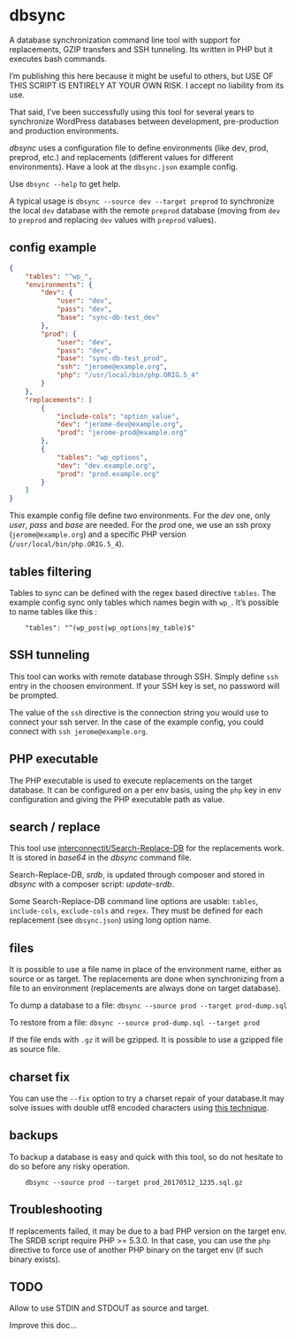 # dbsync

A database synchronization command line tool with support for replacements,
GZIP transfers and SSH tunneling. Its written in PHP but it executes bash commands.

I’m publishing this here because it might be useful to others,
but USE OF THIS SCRIPT IS ENTIRELY AT YOUR OWN RISK. I accept no liability from its use.

That said, I’ve been successfully using this tool for several years to synchronize WordPress
databases between development, pre-production and production environments.

*dbsync* uses a configuration file to  define environments (like dev, prod, preprod, etc.)
and replacements (different values for different environments).
Have a look at the `dbsync.json` example config.

Use `dbsync --help` to get help.

A typical usage is `dbsync --source dev --target preprod` to synchronize the local `dev` database
with the remote `preprod` database (moving from `dev` to `preprod` and
replacing `dev` values with `preprod` values).

## config example

```json
{
    "tables": "^wp_",
    "environments": {
        "dev": {
            "user": "dev",
            "pass": "dev",
            "base": "sync-db-test_dev"
        },
        "prod": {
            "user": "dev",
            "pass": "dev",
            "base": "sync-db-test_prod",
            "ssh": "jerome@example.org",
            "php": "/usr/local/bin/php.ORIG.5_4"
        }
    },
    "replacements": [
        {
            "include-cols": "option_value",
            "dev": "jerome-dev@example.org",
            "prod": "jerome-prod@example.org"
        },
        {
            "tables": "wp_options",
            "dev": "dev.example.org",
            "prod": "prod.example.org"
        }
    ]
}
```

This example config file define two environments. For the *dev* one, only *user*, *pass*
and *base* are needed. For the *prod* one, we use an ssh proxy (`jerome@example.org`)
and a specific PHP version (`/usr/local/bin/php.ORIG.5_4`).

## tables filtering

Tables to sync can be defined with the regex based directive `tables`. The
example config sync only tables which names begin with `wp_`. It’s possible
to name tables like this :

```
    "tables": "^(wp_post|wp_options|my_table)$"
```

## SSH tunneling

This tool can works with remote database through SSH. Simply define `ssh` entry
in the choosen environment. If your SSH key is set, no password will be prompted.

The value of the `ssh` directive is the connection string you would use to
connect your ssh server. In the case of the example config, you could connect
with `ssh jerome@example.org`.

## PHP executable

The PHP executable is used to execute replacements on the target database.
It can be configured on a per env basis, using the `php` key
in env configuration and giving the PHP executable path as value.

## search / replace

This tool use [interconnectit/Search-Replace-DB](https://github.com/interconnectit/Search-Replace-DB)
for the replacements work. It is stored in *base64* in the *dbsync* command file.

Search-Replace-DB, *srdb*, is updated through composer and stored in *dbsync* with
a composer script: *update-srdb*.

Some Search-Replace-DB command line options are usable: `tables`, `include-cols`,
`exclude-cols` and `regex`. They must be defined for each replacement (see `dbsync.json`)
using long option name.

## files

It is possible to use a file name in place of the environment name, either as source
or as target. The replacements are done when synchronizing from a file to an environment
(replacements are always done on target database).

To dump a database to a file: `dbsync --source prod --target prod-dump.sql`

To restore from a file: `dbsync --source prod-dump.sql --target prod`

If the file ends with `.gz` it will be gzipped. It is possible to use a gzipped file as source file.

## charset fix

You can use the `--fix` option to try a charset repair of your database.It may solve
issues with double utf8 encoded characters
using [this technique](http://blog.hno3.org/2010/04/22/fixing-double-encoded-utf-8-data-in-mysql/).

## backups

To backup a database is easy and quick with this tool, so do not hesitate to do so
before any risky operation.

```
    dbsync --source prod --target prod_20170512_1235.sql.gz
```

## Troubleshooting

If replacements failed, it may be due to a bad PHP version on the target env.
The SRDB script require PHP >= 5.3.0. In that case, you can use the `php` directive to
force use of another PHP binary on the target env (if such binary exists).

## TODO

Allow to use STDIN and STDOUT as source and target.

Improve this doc…
